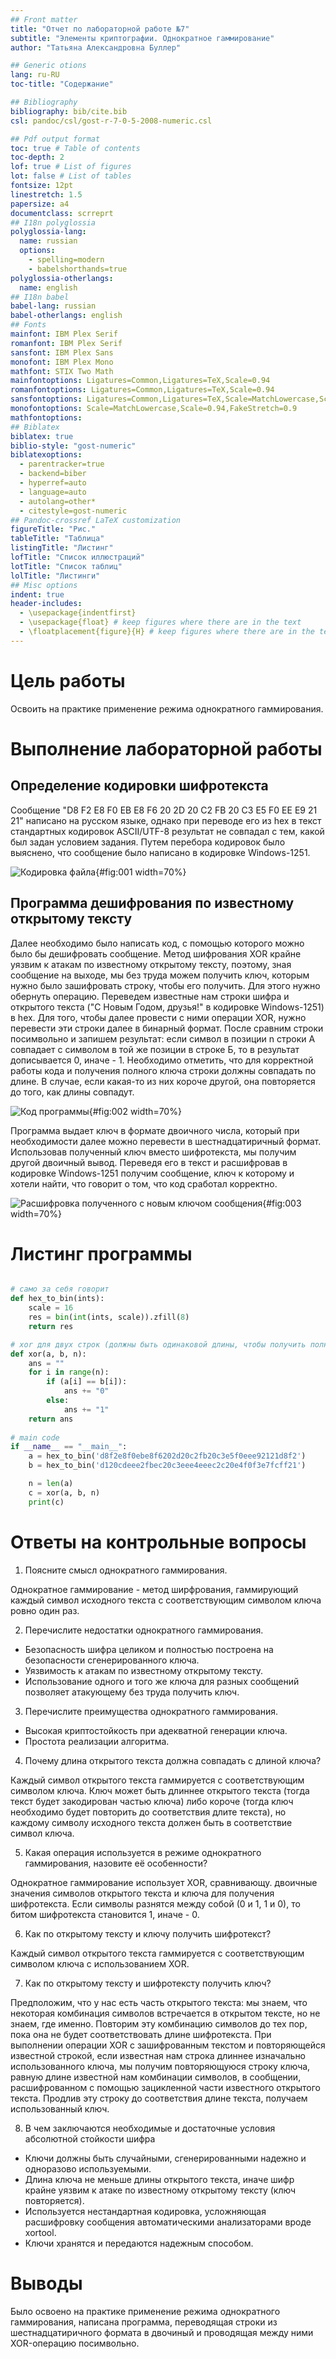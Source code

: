 ```yaml
---
## Front matter
title: "Отчет по лабораторной работе №7"
subtitle: "Элементы криптографии. Однократное гаммирование"
author: "Татьяна Александровна Буллер"

## Generic otions
lang: ru-RU
toc-title: "Содержание"

## Bibliography
bibliography: bib/cite.bib
csl: pandoc/csl/gost-r-7-0-5-2008-numeric.csl

## Pdf output format
toc: true # Table of contents
toc-depth: 2
lof: true # List of figures
lot: false # List of tables
fontsize: 12pt
linestretch: 1.5
papersize: a4
documentclass: scrreprt
## I18n polyglossia
polyglossia-lang:
  name: russian
  options:
	- spelling=modern
	- babelshorthands=true
polyglossia-otherlangs:
  name: english
## I18n babel
babel-lang: russian
babel-otherlangs: english
## Fonts
mainfont: IBM Plex Serif
romanfont: IBM Plex Serif
sansfont: IBM Plex Sans
monofont: IBM Plex Mono
mathfont: STIX Two Math
mainfontoptions: Ligatures=Common,Ligatures=TeX,Scale=0.94
romanfontoptions: Ligatures=Common,Ligatures=TeX,Scale=0.94
sansfontoptions: Ligatures=Common,Ligatures=TeX,Scale=MatchLowercase,Scale=0.94
monofontoptions: Scale=MatchLowercase,Scale=0.94,FakeStretch=0.9
mathfontoptions:
## Biblatex
biblatex: true
biblio-style: "gost-numeric"
biblatexoptions:
  - parentracker=true
  - backend=biber
  - hyperref=auto
  - language=auto
  - autolang=other*
  - citestyle=gost-numeric
## Pandoc-crossref LaTeX customization
figureTitle: "Рис."
tableTitle: "Таблица"
listingTitle: "Листинг"
lofTitle: "Список иллюстраций"
lotTitle: "Список таблиц"
lolTitle: "Листинги"
## Misc options
indent: true
header-includes:
  - \usepackage{indentfirst}
  - \usepackage{float} # keep figures where there are in the text
  - \floatplacement{figure}{H} # keep figures where there are in the text
---
```


# Цель работы

Освоить на практике применение режима однократного гаммирования.

# Выполнение лабораторной работы

## Определение кодировки шифротекста

Сообщение "D8 F2 E8 F0 EB E8 F6 20 2D 20 C2 FB 20 C3 E5 F0 EE E9 21 21" написано на русском языке, однако при переводе его из hex в текст стандартных кодировок ASCII/UTF-8 результат не совпадал с тем, какой был задан условием задания. Путем перебора кодировок было выяснено, что сообщение было написано в кодировке Windows-1251. 

![Кодировка файла](image/1.png){#fig:001 width=70%}

## Программа дешифрования по известному открытому тексту

Далее необходимо было написать код, с помощью которого можно было бы дешифровать сообщение. Метод шифрования XOR крайне уязвим к атакам по известному открытому тексту, поэтому, зная сообщение на выходе, мы без труда можем получить ключ, которым нужно было зашифровать строку, чтобы его получить. Для этого нужно обернуть операцию.
Переведем известные нам строки шифра и открытого текста ("С Новым Годом, друзья!" в кодировке Windows-1251) в hex. Для того, чтобы далее провести с ними операции XOR, нужно перевести эти строки далее в бинарный формат. После сравним строки посимвольно и запишем результат: если символ в позиции n строки А совпадает с символом в той же позиции в строке Б, то в результат дописывается 0, иначе - 1. Необходимо отметить, что для корректной работы кода и получения полного ключа строки должны совпадать по длине. В случае, если какая-то из них короче другой, она повторяется до того, как длины совпадут.

![Код программы](image/2.png){#fig:002 width=70%}

Программа выдает ключ в формате двоичного числа, который при необходимости далее можно перевести в шестнадцатиричный формат. Использовав полученный ключ вместо шифротекста, мы получим другой двоичный вывод. Переведя его в текст и расшифровав в кодировке Windows-1251 получим сообщение, ключ к которому и хотели найти, что говорит о том, что код сработал корректно.

![Расшифровка полученного с новым ключом сообщения](image/3.png){#fig:003 width=70%}

# Листинг программы

```python

# само за себя говорит
def hex_to_bin(ints):
    scale = 16
    res = bin(int(ints, scale)).zfill(8) 
    return res

# xor для двух строк (должны быть одинаковой длины, чтобы получить полный ключ/шифротекст. в случае, если длины строк не совпадают, ту, что короче, необходимо повторить до соответствия длине второй строки)
def xor(a, b, n):
    ans = ""
    for i in range(n):
        if (a[i] == b[i]): 
            ans += "0"
        else: 
            ans += "1"
    return ans 
 
# main code
if __name__ == "__main__":
    a = hex_to_bin('d8f2e8f0ebe8f6202d20c2fb20c3e5f0eee92121d8f2')
    b = hex_to_bin('d120cdeee2fbec20c3eee4eeec2c20e4f0f3e7fcff21')

    n = len(a)
    c = xor(a, b, n)
    print(c)
```

# Ответы на контрольные вопросы

1. Поясните смысл однократного гаммирования. 

Однократное гаммирование - метод ширфрования, гаммирующий каждый символ исходного текста с соответствующим символом ключа ровно один раз.

2. Перечислите недостатки однократного гаммирования. 

- Безопасность шифра целиком и полностью построена на безопасности сгенерированного ключа.
- Уязвимость к атакам по известному открытому тексту.
- Использование одного и того же ключа для разных сообщений позволяет атакующему без труда получить ключ.

3. Перечислите преимущества однократного гаммирования. 

- Высокая криптостойкость при адекватной генерации ключа.
- Простота реализации алгоритма.

4. Почему длина открытого текста должна совпадать с длиной ключа? 

Каждый символ открытого текста гаммируется с соответствующим символом ключа. Ключ может быть длиннее открытого текста (тогда текст будет закодирован частью ключа) либо короче (тогда ключ необходимо будет повторить до соответствия длите текста), но каждому символу исходного текста должен быть в соответствие символ ключа.

5. Какая операция используется в режиме однократного гаммирования, назовите её особенности? 

Однократное гаммирование использует XOR, сравнивающу. двоичные значения символов открытого текста и ключа для получения шифротекста. Если символы разнятся между собой (0 и 1, 1 и 0), то битом шифротекста становится 1, иначе - 0.

6. Как по открытому тексту и ключу получить шифротекст? 

Каждый символ открытого текста гаммируется с соответствующим символом ключа с использованием XOR.
 
7. Как по открытому тексту и шифротексту получить ключ? 

Предположим, что у нас есть часть открытого текста: мы знаем, что некоторая комбинация символов встречается в открытом тексте, но не знаем, где именно.
Повторим эту комбинацию символов до тех пор, пока она не будет соответствовать длине шифротекста. При выполнении операции XOR с зашифрованным текстом и повторяющейся известной строкой, если известная нам строка длиннее изначально использованного ключа, мы получим  повторяющуюся строку ключа, равную длине известной нам комбинации символов, в сообщении, расшифрованном с помощью зацикленной части известного открытого текста. Продлив эту строку до соответствия длине текста, получаем использованный ключ.

8. В чем заключаются необходимые и достаточные условия абсолютной стойкости шифра 

- Ключи должны быть случайными, сгенерированными надежно и одноразово используемыми.
- Длина ключа не меньше длины открытого текста, иначе шифр крайне уязвим к атаке по известному открытому тексту (ключ повторяется).
- Используется нестандартная кодировка, усложняющая расшифровку сообщения автоматическими анализаторами вроде xortool.
- Ключи хранятся и передаются надежным способом.

# Выводы

Было освоено на практике применение режима однократного гаммирования, написана программа, переводящая строки из шестнадцатиричного формата в двочиный и проводящая между ними XOR-операцию посимвольно.
